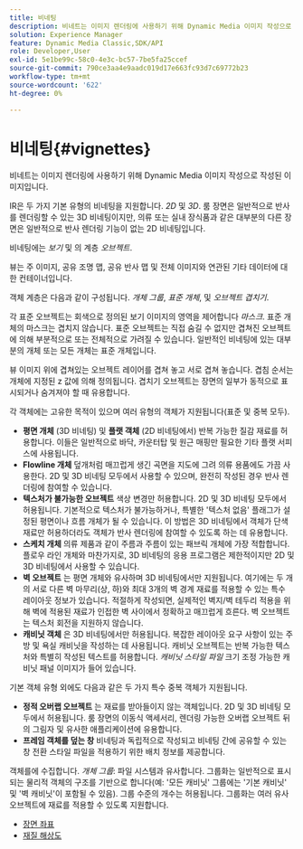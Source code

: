 ```yaml
---
title: 비네팅
description: 비네트는 이미지 렌더링에 사용하기 위해 Dynamic Media 이미지 작성으로 작성된 이미지입니다.
solution: Experience Manager
feature: Dynamic Media Classic,SDK/API
role: Developer,User
exl-id: 5e1be99c-58c0-4e3c-bc57-7be5fa25ccef
source-git-commit: 790ce3aa4e9aadc019d17e663fc93d7c69772b23
workflow-type: tm+mt
source-wordcount: '622'
ht-degree: 0%

---
```


# 비네팅{#vignettes}

비네트는 이미지 렌더링에 사용하기 위해 Dynamic Media 이미지 작성으로 작성된 이미지입니다.

IR은 두 가지 기본 유형의 비네팅을 지원합니다. *2D* 및 *3D*. 룸 장면은 일반적으로 반사를 렌더링할 수 있는 3D 비네팅이지만, 의류 또는 실내 장식품과 같은 대부분의 다른 장면은 일반적으로 반사 렌더링 기능이 없는 2D 비네팅입니다.

비네팅에는 *보기* 및 의 계층 *오브젝트*.

뷰는 주 이미지, 공유 조명 맵, 공유 반사 맵 및 전체 이미지와 연관된 기타 데이터에 대한 컨테이너입니다.

객체 계층은 다음과 같이 구성됩니다. *개체 그룹*, *표준 개체*, 및 *오브젝트 겹치기*.

각 표준 오브젝트는 회색으로 정의된 보기 이미지의 영역을 제어합니다 *마스크*. 표준 개체의 마스크는 겹치지 않습니다. 표준 오브젝트는 직접 숨길 수 없지만 겹쳐진 오브젝트에 의해 부분적으로 또는 전체적으로 가려질 수 있습니다. 일반적인 비네팅에 있는 대부분의 개체 또는 모든 개체는 표준 개체입니다.

뷰 이미지 위에 겹쳐있는 오브젝트 레이어를 겹쳐 놓고 서로 겹쳐 놓습니다. 겹침 순서는 개체에 지정된 z 값에 의해 정의됩니다. 겹치기 오브젝트는 장면의 일부가 동적으로 표시되거나 숨겨져야 할 때 유용합니다.

각 객체에는 고유한 목적이 있으며 여러 유형의 객체가 지원됩니다(표준 및 중복 모두).

* **평면 개체** (3D 비네팅) 및 **플랫 객체** (2D 비네팅에서) 반복 가능한 질감 재료를 허용합니다. 이들은 일반적으로 바닥, 카운터탑 및 원근 매핑만 필요한 기타 플랫 서피스에 사용됩니다.
* **Flowline 개체** 덮개처럼 매끄럽게 생긴 곡면을 지도에 그려 의류 용품에도 가끔 사용한다. 2D 및 3D 비네팅 모두에서 사용할 수 있으며, 완전히 작성된 경우 반사 렌더링에 참여할 수 있습니다.
* **텍스처가 불가능한 오브젝트** 색상 변경만 허용합니다. 2D 및 3D 비네팅 모두에서 허용됩니다. 기본적으로 텍스처가 불가능하거나, 특별한 &#39;텍스처 없음&#39; 플래그가 설정된 평면이나 흐름 개체가 될 수 있습니다. 이 방법은 3D 비네팅에서 객체가 단색 재료만 허용하더라도 객체가 반사 렌더링에 참여할 수 있도록 하는 데 유용합니다.
* **스케치 개체** 의류 제품과 같이 주름과 주름이 있는 패브릭 개체에 가장 적합합니다. 플로우 라인 개체와 마찬가지로, 3D 비네팅의 응용 프로그램은 제한적이지만 2D 및 3D 비네팅에서 사용할 수 있습니다.
* **벽 오브젝트** 는 평면 개체와 유사하며 3D 비네팅에서만 지원됩니다. 여기에는 두 개의 서로 다른 벽 마무리(상, 하)와 최대 3개의 벽 경계 재료를 적용할 수 있는 특수 레이아웃 정보가 있습니다. 적절하게 작성되면, 실제적인 벽지/벽 테두리 적용을 위해 벽에 적용된 재료가 인접한 벽 사이에서 정확하고 매끄럽게 흐른다. 벽 오브젝트는 텍스처 회전을 지원하지 않습니다.
* **캐비닛 객체** 은 3D 비네팅에서만 허용됩니다. 복잡한 레이아웃 요구 사항이 있는 주방 및 욕실 캐비닛을 작성하는 데 사용됩니다. 캐비닛 오브젝트는 반복 가능한 텍스처와 특별히 작성된 텍스트를 허용합니다. *캐비닛 스타일 파일* 크기 조정 가능한 캐비닛 패널 이미지가 들어 있습니다.

기본 객체 유형 외에도 다음과 같은 두 가지 특수 중복 객체가 지원됩니다.

* **정적 오버랩 오브젝트** 는 재료를 받아들이지 않는 객체입니다. 2D 및 3D 비네팅 모두에서 허용됩니다. 룸 장면의 이동식 액세서리, 렌더링 가능한 오버랩 오브젝트 뒤의 그림자 및 유사한 애플리케이션에 유용합니다.
* **프레임 객체를 덮는 창** 비네팅과 독립적으로 작성되고 비네팅 간에 공유할 수 있는 창 전환 스타일 파일을 적용하기 위한 배치 정보를 제공합니다.

객체를에 수집합니다. *개체 그룹*: 파일 시스템과 유사합니다. 그룹화는 일반적으로 표시되는 물리적 객체의 구조를 기반으로 합니다(예: &#39;모든 캐비닛&#39; 그룹에는 &#39;기본 캐비닛&#39; 및 &#39;벽 캐비닛&#39;이 포함될 수 있음). 그룹 수준의 개수는 허용됩니다. 그룹화는 여러 유사 오브젝트에 재료를 적용할 수 있도록 지원합니다.

* [장면 좌표](c-ir-scene-coordinates.md)
* [재질 해상도](c-ir-material-resolution.md)
